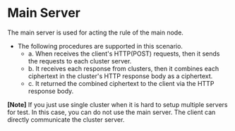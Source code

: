 # Main Server

The main server is used for acting the rule of the main node.
- The following procedures are supported in this scenario. 
  - a. When receives the client's HTTP(POST) requests, then it sends the requests to each cluster server.
  - b. It receives each response from clusters, then it combines each ciphertext in the cluster's HTTP response body as a ciphertext. 
  - c. It returned the combined ciphertext to the client via the HTTP response body.

**[Note]** If you just use single cluster when it is hard to setup multiple servers for test. In this case, you can do not use the main server. The client can directly communicate the cluster server.